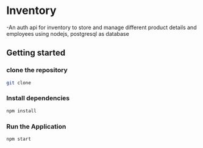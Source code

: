# Inventory
-An auth api for inventory to store and manage different product details and employees using nodejs, postgresql as database
## Getting started

### clone the repository
```bash
git clone 
```
### Install dependencies
```bash
npm install
```
### Run the Application 
```bash
npm start
```

